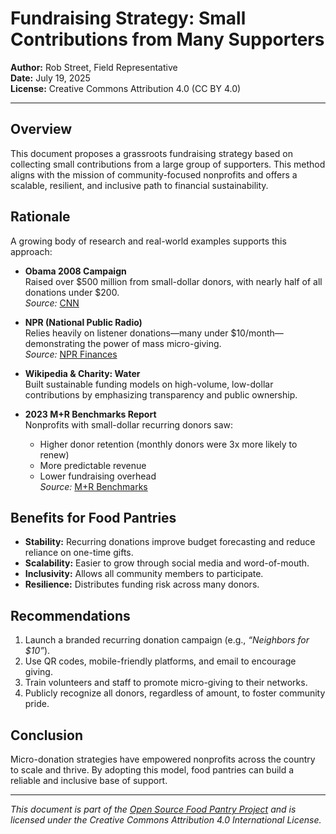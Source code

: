 # Fundraising Strategy: Small Contributions from Many Supporters

**Author:** Rob Street, Field Representative  
**Date:** July 19, 2025  
**License:** Creative Commons Attribution 4.0 (CC BY 4.0)

---

## Overview

This document proposes a grassroots fundraising strategy based on collecting small contributions from a large group of supporters. This method aligns with the mission of community-focused nonprofits and offers a scalable, resilient, and inclusive path to financial sustainability.

## Rationale

A growing body of research and real-world examples supports this approach:

- **Obama 2008 Campaign**  
  Raised over $500 million from small-dollar donors, with nearly half of all donations under $200.  
  *Source:* [CNN](https://www.cnn.com/2008/POLITICS/11/05/obama.fundraising/index.html)

- **NPR (National Public Radio)**  
  Relies heavily on listener donations—many under $10/month—demonstrating the power of mass micro-giving.  
  *Source:* [NPR Finances](https://www.npr.org/about-npr/179876898/public-radio-finances)

- **Wikipedia & Charity: Water**  
  Built sustainable funding models on high-volume, low-dollar contributions by emphasizing transparency and public ownership.

- **2023 M+R Benchmarks Report**  
  Nonprofits with small-dollar recurring donors saw:  
  - Higher donor retention (monthly donors were 3x more likely to renew)  
  - More predictable revenue  
  - Lower fundraising overhead  
  *Source:* [M+R Benchmarks](https://mrbenchmarks.com/)

## Benefits for Food Pantries

- **Stability:** Recurring donations improve budget forecasting and reduce reliance on one-time gifts.  
- **Scalability:** Easier to grow through social media and word-of-mouth.  
- **Inclusivity:** Allows all community members to participate.  
- **Resilience:** Distributes funding risk across many donors.

## Recommendations

1. Launch a branded recurring donation campaign (e.g., *“Neighbors for $10”*).
2. Use QR codes, mobile-friendly platforms, and email to encourage giving.
3. Train volunteers and staff to promote micro-giving to their networks.
4. Publicly recognize all donors, regardless of amount, to foster community pride.

## Conclusion

Micro-donation strategies have empowered nonprofits across the country to scale and thrive. By adopting this model, food pantries can build a reliable and inclusive base of support.

---

*This document is part of the [Open Source Food Pantry Project](https://github.com/your-org-name/your-repo-name) and is licensed under the Creative Commons Attribution 4.0 International License.*
